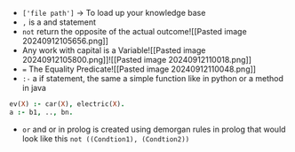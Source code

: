 - `['file path']` -> To load up your knowledge base
- `,` is a and statement
- `not` return the opposite of the actual outcome![[Pasted image 20240912105656.png]]
- Any work with capital is a Variable![[Pasted image 20240912105800.png]]![[Pasted image 20240912110018.png]]
- `=` The Equality Predicate![[Pasted image 20240912110048.png]]
- `:-` a if statement, the same a simple function like in python or a method in java
```prolog
ev(X) :- car(X), electric(X). 
a :- b1, .., bn.
```
- `or` and or in prolog is created using demorgan rules in prolog that would look like this `not ((Condtion1), (Condtion2))`



